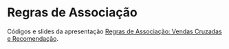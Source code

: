 # Regras de Associação

Códigos e slides da apresentação [Regras de Associação: Vendas Cruzadas e Recomendação](https://www.youtube.com/watch?v=yg9DRPWi524).